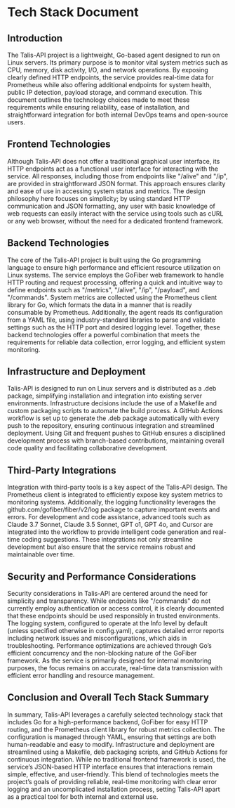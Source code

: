 # Tech Stack Document

## Introduction

The Talis-API project is a lightweight, Go-based agent designed to run on Linux servers. Its primary purpose is to monitor vital system metrics such as CPU, memory, disk activity, I/O, and network operations. By exposing clearly defined HTTP endpoints, the service provides real-time data for Prometheus while also offering additional endpoints for system health, public IP detection, payload storage, and command execution. This document outlines the technology choices made to meet these requirements while ensuring reliability, ease of installation, and straightforward integration for both internal DevOps teams and open-source users.

## Frontend Technologies

Although Talis-API does not offer a traditional graphical user interface, its HTTP endpoints act as a functional user interface for interacting with the service. All responses, including those from endpoints like "/alive" and "/ip", are provided in straightforward JSON format. This approach ensures clarity and ease of use in accessing system status and metrics. The design philosophy here focuses on simplicity; by using standard HTTP communication and JSON formatting, any user with basic knowledge of web requests can easily interact with the service using tools such as cURL or any web browser, without the need for a dedicated frontend framework.

## Backend Technologies

The core of the Talis-API project is built using the Go programming language to ensure high performance and efficient resource utilization on Linux systems. The service employs the GoFiber web framework to handle HTTP routing and request processing, offering a quick and intuitive way to define endpoints such as "/metrics", "/alive", "/ip", "/payload", and "/commands". System metrics are collected using the Prometheus client library for Go, which formats the data in a manner that is readily consumable by Prometheus. Additionally, the agent reads its configuration from a YAML file, using industry-standard libraries to parse and validate settings such as the HTTP port and desired logging level. Together, these backend technologies offer a powerful combination that meets the requirements for reliable data collection, error logging, and efficient system monitoring.

## Infrastructure and Deployment

Talis-API is designed to run on Linux servers and is distributed as a .deb package, simplifying installation and integration into existing server environments. Infrastructure decisions include the use of a Makefile and custom packaging scripts to automate the build process. A GitHub Actions workflow is set up to generate the .deb package automatically with every push to the repository, ensuring continuous integration and streamlined deployment. Using Git and frequent pushes to GitHub ensures a disciplined development process with branch-based contributions, maintaining overall code quality and facilitating collaborative development.

## Third-Party Integrations

Integration with third-party tools is a key aspect of the Talis-API design. The Prometheus client is integrated to efficiently expose key system metrics to monitoring systems. Additionally, the logging functionality leverages the github.com/gofiber/fiber/v2/log package to capture important events and errors. For development and code assistance, advanced tools such as Claude 3.7 Sonnet, Claude 3.5 Sonnet, GPT o1, GPT 4o, and Cursor are integrated into the workflow to provide intelligent code generation and real-time coding suggestions. These integrations not only streamline development but also ensure that the service remains robust and maintainable over time.

## Security and Performance Considerations

Security considerations in Talis-API are centered around the need for simplicity and transparency. While endpoints like "/commands" do not currently employ authentication or access control, it is clearly documented that these endpoints should be used responsibly in trusted environments. The logging system, configured to operate at the Info level by default (unless specified otherwise in config.yaml), captures detailed error reports including network issues and misconfigurations, which aids in troubleshooting. Performance optimizations are achieved through Go’s efficient concurrency and the non-blocking nature of the GoFiber framework. As the service is primarily designed for internal monitoring purposes, the focus remains on accurate, real-time data transmission with efficient error handling and resource management.

## Conclusion and Overall Tech Stack Summary

In summary, Talis-API leverages a carefully selected technology stack that includes Go for a high-performance backend, GoFiber for easy HTTP routing, and the Prometheus client library for robust metrics collection. The configuration is managed through YAML, ensuring that settings are both human-readable and easy to modify. Infrastructure and deployment are streamlined using a Makefile, deb packaging scripts, and GitHub Actions for continuous integration. While no traditional frontend framework is used, the service’s JSON-based HTTP interface ensures that interactions remain simple, effective, and user-friendly. This blend of technologies meets the project’s goals of providing reliable, real-time monitoring with clear error logging and an uncomplicated installation process, setting Talis-API apart as a practical tool for both internal and external use.
